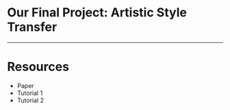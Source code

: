 # Our Final Project: Artistic Style Transfer




---

# Resources

- Paper
- Tutorial 1
- Tutorial 2

